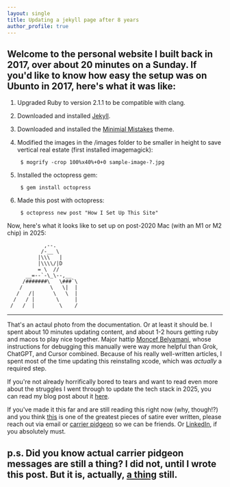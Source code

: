 ```yaml
---
layout: single
title: Updating a jekyll page after 8 years
author_profile: true
---
```


Welcome to the personal website I built back in 2017, over about 20 minutes on a Sunday.
If you'd like to know how easy the setup was on Ubunto in 2017, here's what it was like:
---


1.  Upgraded Ruby to version 2.1.1 to be compatible with clang.
    
2.  Downloaded and installed [Jekyll](http://jekyllrb.com/).
    
3.  Downloaded and installed the [Minimial Mistakes](https://github.com/mmistakes/minimal-mistakes/blob/master/theme-setup/index.md) theme.
    
4.  Modified the images in the /images folder to be smaller in height to save vertical real estate (first installed imagemagick):
    
         $ mogrify -crop 100%x40%+0+0 sample-image-?.jpg
        
    
5.  Installed the octopress gem:
    
         $ gem install octopress
        
    
6.  Made this post with octopress:
    
         $ octopress new post "How I Set Up This Site" 


Now, here's what it looks like to set up on post-2020 Mac (with an M1 or M2 chip) in 2025: 

```
            ,--.
           /-__ \
          |\\\   |
          |\\\\/|D
          = \  //
      __=--`-\_\--,__
     /#######\   \###`\
    /         \   \|  |
   /   /|      \   \  |
  /   / |       \     |
 /   /  |        \    /
```
---
That's an actaul photo from the documentation.  Or at least it should be.  I spent about 10 minutes updating content, and about 1-2 hours getting ruby and macos to play nice together.  Major hattip [Moncef Belyamani](https://www.moncefbelyamani.com/how-to-install-xcode-homebrew-git-rvm-ruby-on-mac/), whose instructions for debugging this manually were way more helpful than Grok, ChatGPT, and Cursor combined.  Because of his really well-written articles, I spent most of the time updating this reinstallng xcode, which was *actually* a required step.

If you're not already horrifically bored to tears and want to read even more about the struggles I went through to update the tech stack in 2025, you can read my blog post about it [here]("_site/2025/07/02/updating-jekyll-in-2025.html").

If you've made it this far and are still reading this right now (why, though!?) and you think [this](https://aphyr.com/posts/342-typing-the-technical-interview) is one of the greatest pieces of satire ever written, please reach out via email or [carrier pidgeon](https://en.wikipedia.org/wiki/IP_over_Avian_Carriers) so we can be friends.  Or [LinkedIn](https://www.linkedin.com/in/alyshia-ledlie-2aa52466/), if you absolutely must.

p.s. Did you know actual carrier pidgeon messages are still a thing?  I did not, until I wrote this post.  But it is, actually, [a thing](https://en.wikipedia.org/wiki/IP_over_Avian_Carriers) still.
---
